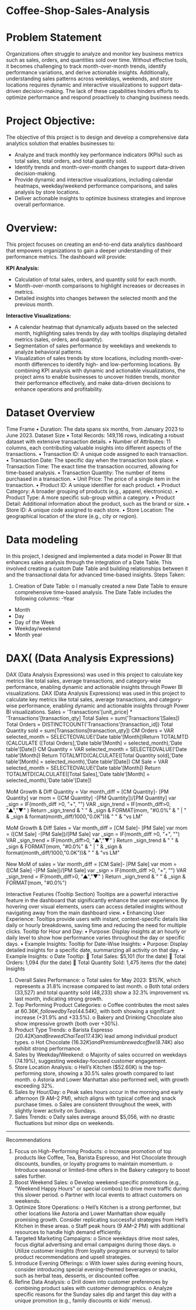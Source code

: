 # Coffee-Shop-Sales-Analysis

# **Problem Statement**
Organizations often struggle to analyze and monitor key business metrics such as sales, orders, and quantities sold over time. Without effective tools, it becomes challenging to track month-over-month trends, identify performance variations, and derive actionable insights. Additionally, understanding sales patterns across weekdays, weekends, and store locations requires dynamic and interactive visualizations to support data-driven decision-making. The lack of these capabilities hinders efforts to optimize performance and respond proactively to changing business needs.


 # **Project Objective:**
The objective of this project is to design and develop a comprehensive data analytics solution that enables businesses to:
 - Analyze and track monthly key performance indicators (KPIs) such as total sales, total orders, and total quantity sold.
 - Identify trends and month-over-month changes to support data-driven decision-making.
 - Provide dynamic and interactive visualizations, including calendar heatmaps, weekday/weekend performance comparisons, and sales analysis by store locations.
 -  Deliver actionable insights to optimize business strategies and improve overall performance.

# **Overview:**
This project focuses on creating an end-to-end data analytics dashboard that empowers organizations to gain a deeper understanding of their performance metrics. The dashboard will provide:

**KPI Analysis:**
- Calculation of total sales, orders, and quantity sold for each month.
- Month-over-month comparisons to highlight increases or decreases in metrics.
- Detailed insights into changes between the selected month and the previous month.

**Interactive Visualizations:**
- A calendar heatmap that dynamically adjusts based on the selected month, highlighting sales trends by day with tooltips displaying detailed metrics (sales, orders, and quantity).
- Segmentation of sales performance by weekdays and weekends to analyze behavioral patterns.
- Visualization of sales trends by store locations, including month-over-month differences to identify high- and low-performing locations.
By combining KPI analysis with dynamic and actionable visualizations, the project aims to enable businesses to uncover hidden trends, monitor their performance effectively, and make data-driven decisions to enhance operations and profitability.
# **Dataset Overview**
Time Frame
•	Duration: The data spans six months, from January 2023 to June 2023.
Dataset Size
•	Total Records: 149,116 rows, indicating a robust dataset with extensive transaction details.
•	Number of Attributes: 11 columns, each contributing valuable insights into different aspects of the transactions.
•	Transaction ID: A unique code assigned to each transaction.
•	Transaction Date: The specific day when the transaction took place.
•	Transaction Time: The exact time the transaction occurred, allowing for time-based analysis.
•	Transaction Quantity: The number of items purchased in a transaction.
•	Unit Price: The price of a single item in the transaction.
•	Product ID: A unique identifier for each product.
•	Product Category: A broader grouping of products (e.g., apparel, electronics).
•	Product Type: A more specific sub-group within a category.
•	Product Detail: Additional information about the product, such as the brand or size.
•	Store ID: A unique code assigned to each store.
•	Store Location: The geographical location of the store (e.g., city or region).
# **Data modeling**
In this project, I designed and implemented a data model in Power BI that enhances sales analysis through the integration of a Date Table. This involved creating a custom Date Table and building relationships between it and the transactional data for advanced time-based insights.
Steps Taken:
1.	Creation of Date Table:
o	I manually created a new Date Table to ensure comprehensive time-based analysis. The Date Table includes the following columns:
-Year
- Month
- Day
- Day of the Week
- Weekday/weekend
- Month year 
# **DAX( (Data Analysis Expressions)**

DAX (Data Analysis Expressions) was used in this project to calculate key metrics like total sales, average transactions, and category-wise performance, enabling dynamic and actionable insights through Power BI visualizations.
DAX (Data Analysis Expressions) was used in this project to calculate key metrics like total sales, average transactions, and category-wise performance, enabling dynamic and actionable insights through Power BI visualizations.
Sales = 'Transactions'[unit_price] * 'Transactions'[transaction_qty]
Total Sales = sum('Transactions'[Sales])
Total Orders = DISTINCTCOUNT('Transactions'[transaction_id])
Total Quantity sold = sum(Transactions[transaction_qty])
CM Orders = VAR selected_month = SELECTEDVALUE('Date table'[Month])Return TOTALMTD (CALCULATE ([Total Orders],'Date table'[Month] = selected_month),'Date table'[Date])
CM Quantity = VAR selected_month = SELECTEDVALUE('Date table'[Month]) Return TOTALMTD(CALCULATE([Total Quantity sold],'Date table'[Month] = selected_month),'Date table'[Date])
CM Sale = VAR selected_month = SELECTEDVALUE('Date table'[Month]) Return 
  TOTALMTD(CALCULATE([Total Sales],'Date table'[Month] = selected_month),'Date table'[Date])

MoM Growth & Diff Quantity = 
Var month_diff = [CM Quantity]- [PM Quantity]
var mom = ([CM Quantity] -[PM Quantity])/[PM Quantity]
var _sign = IF(month_diff >0, "+", "")
VAR _sign_trend = IF(month_diff>0, "▲","▼" )
Return  _sign_trend & " " & _sign & FORMAT(mom, "#0.0%" & " | " & _sign &   format(month_diff/1000,"0.0K"))& " " & "vs LM" 

MoM Growth & Diff Sales = 
Var month_diff = [CM Sale]- [PM Sale]
var mom = ([CM Sale] -[PM Sale])/[PM Sale]
var _sign = IF(month_diff >0, "+", "")
VAR _sign_trend = IF(month_diff>0, "▲","▼" )
Return 
_sign_trend & " " & _sign & FORMAT(mom, "#0.0%" & " | " & _sign &   format(month_diff/1000,"0.0K"))& " " & "vs LM" 

New MoM of sales = 
Var month_diff = [CM Sale]- [PM Sale]
var mom = ([CM Sale] -[PM Sale])/[PM Sale]
var _sign = IF(month_diff >0, "+", "")
VAR _sign_trend = IF(month_diff>0, "▲","▼" )
Return 
_sign_trend & " " & _sign & FORMAT(mom, "#0.0%")

Interactive Features (Tooltip Section)
Tooltips are a powerful interactive feature in the dashboard that significantly enhance the user experience. By hovering over visual elements, users can access detailed insights without navigating away from the main dashboard view.
•	Enhancing User Experience: Tooltips provide users with instant, context-specific details like daily or hourly breakdowns, saving time and reducing the need for multiple clicks.
Tooltip for Hour and Day:
•	Purpose: Display insights at an hourly or daily level to show how performance varies throughout the day or specific days.
•	Example Insights:
Tooltip for Date-Wise Insights:
•	Purpose: Display detailed insights for a specific date, summarizing all activity on that day.
•	Example Insights:
o	Date Tooltip:
	Total Sales: $5,101 (for the date)
	Total Orders: 1,094 (for the date)
	Total Quantity Sold: 1,475 items (for the date)
Insights
1.	Overall Sales Performance:
o	Total sales for May 2023: $157K, which represents a 31.8% increase compared to last month.
o	Both total orders (33,527) and total quantity sold (48,233) show a 32.3% improvement vs. last month, indicating strong growth.
2.	Top Performing Product Categories:
o	Coffee contributes the most sales at $60.36K, followed by Tea ($44.54K), with both showing a significant increase (+31.9% and +33.5%).
o	Bakery and Drinking Chocolate also show impressive growth (both over +30%).
3.	Product Type Trends:
o	Barista Espresso ($20.42K) and Brewed Chai Tea ($17.43K) lead among individual product types.
o	Hot Chocolate ($16.32K) and Premium brewed coffee ($8.74K) also exhibit strong performance.
4.	Sales by Weekday/Weekend:
o	Majority of sales occurred on weekdays (74.19%), suggesting weekday-focused customer engagement.
5.	Store Location Analysis:
o	Hell’s Kitchen ($52.60K) is the top-performing store, showing a 30.5% sales growth compared to last month.
o	Astoria and Lower Manhattan also performed well, with growth exceeding 32%.
6.	Sales by Hour/Day:
o	Peak sales hours occur in the morning and early afternoon (9 AM–2 PM), which aligns with typical coffee and snack purchase times.
o	Sales are consistent throughout the week, with slightly lower activity on Sundays.
7.	Sales Trends:
o	Daily sales average around $5,056, with no drastic fluctuations but minor dips on weekends.
________________________________________
Recommendations
1.	Focus on High-Performing Products:
o	Increase promotion of top products like Coffee, Tea, Barista Espresso, and Hot Chocolate through discounts, bundles, or loyalty programs to maintain momentum.
o	Introduce seasonal or limited-time offers in the Bakery category to boost sales further.
2.	Boost Weekend Sales:
o	Develop weekend-specific promotions (e.g., "Weekend Happy Hours" or special combos) to drive more traffic during this slower period.
o	Partner with local events to attract customers on weekends.
3.	Optimize Store Operations:
o	Hell’s Kitchen is a strong performer, but other locations like Astoria and Lower Manhattan show equally promising growth. Consider replicating successful strategies from Hell’s Kitchen in these areas.
o	Staff peak hours (9 AM–2 PM) with additional resources to handle high demand efficiently.
4.	Targeted Marketing Campaigns:
o	Since weekdays drive most sales, focus digital advertising and email campaigns during those days.
o	Utilize customer insights (from loyalty programs or surveys) to tailor product recommendations and upsell strategies.
5.	Introduce Evening Offerings:
o	With lower sales during evening hours, consider introducing special evening-themed beverages or snacks, such as herbal teas, desserts, or discounted coffee.
6.	Refine Data Analysis:
o	Drill down into customer preferences by combining product sales with customer demographics.
o	Analyze specific reasons for the Sunday sales dip and target this day with a unique promotion (e.g., family discounts or kids’ menus).
 

